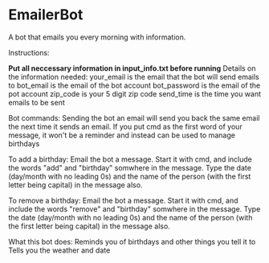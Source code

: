 # EmailerBot
A bot that emails you every morning with information.

Instructions:

<b>Put all neccessary information in input_info.txt before running</b>
Details on the information needed:
your_email is the email that the bot will send emails to
bot_email is the email of the bot account
bot_password is the email of the pot account
zip_code is your 5 digit zip code
send_time is the time you want emails to be sent

Bot commands:
Sending the bot an email will send you back the same email the next time it sends an email.
If you put cmd as the first word of your message, it won't be a reminder and instead can be used to manage birthdays

To add a birthday:
Email the bot a message. Start it with cmd, and include the words "add" and "birthday" somwhere in the message. Type the date (day/month with no leading 0s) and the name of the person (with the first letter being
capital) in the message also.

To remove a birthday:
Email the bot a message. Start it with cmd, and include the words "remove" and "birthday" somwhere in the message. Type the date (day/month with no leading 0s) and the name of the person (with the first letter being
capital) in the message also.

What this bot does:
Reminds you of birthdays and other things you tell it to
Tells you the weather and date
